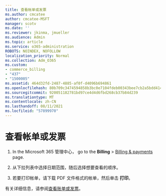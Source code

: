 ```yaml
---
title: 查看帐单或发票
ms.author: cmcatee
author: cmcatee-MSFT
manager: scotv
ms.date: ''
ms.reviewer: jkinma, jmueller
ms.audience: Admin
ms.topic: article
ms.service: o365-administration
ROBOTS: NOINDEX, NOFOLLOW
localization_priority: Normal
ms.collection: Adm_O365
ms.custom:
- commerce_billing
- "437"
- "1500005"
ms.assetid: 464d32fd-2487-4885-af0f-d4096b694861
ms.openlocfilehash: 80b709c3474594858b3bc0e7104fdeb00343bee7cb2a5bdd414b791a1cb49564
ms.sourcegitcommit: 920051182781bd97ce4d4d6fbd268cb37b84d239
ms.translationtype: MT
ms.contentlocale: zh-CN
ms.lasthandoff: 08/11/2021
ms.locfileid: "57899970"
---
```

# <a name="view-my-bill-or-invoice"></a>查看帐单或发票

1. In the Microsoft 365 管理中心， go to the **Billing** \> [Billing & payments](https://go.microsoft.com/fwlink/p/?linkid=848039) page.

2. 从下拉列表中选择日期范围，随后选择想要查看的顺序。

3. 若要打印帐单，请下载 PDF 文件格式的帐单，然后单击 **打印**。

有关详细信息，请参阅[查看账单或发票](https://docs.microsoft.com/microsoft-365/commerce/billing-and-payments/view-your-bill-or-invoice)。
